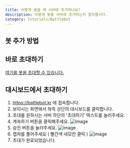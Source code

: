 ```yaml
---
title: 어떻게 봇을 제 서버에 추가하나요?
description: 어떻게 봇을 서버에 추가하는지 알아봅시다.
category: Tutorials/Battlebot
---
```


## 봇 추가 방법
## 바로 초대하기
[여기를 봇을 초대할 수 있습니다.](https://discord.com/oauth2/authorize?client_id=928523914890608671&permissions=8&scope=bot%20applications.commands, "봇 초대하기")
## 대시보드에서 초대하기
1. https://battlebot.kr 에 접속합니다.
2. 보이시는 화면에서 좌측 상단의 대시보드를 클릭합니다.
3. 초대를 원하시는 서버 하단의 '초대하기' 텍스트를 눌러주세요.
4. 계속하기 버튼을 클릭해주세요.
![image](https://media.discordapp.net/attachments/992657088780181534/992657954492915812/how_to_invite2.png?width=400&height=701)
5. 승인 버튼을 눌러주세요.
![image](https://media.discordapp.net/attachments/992657088780181534/992658674449403914/how_to_invite3.png?width=398&height=701) 
6. 캡챠를 풀어주세요 ( 빨간색 네모칸 클릭 )
![image](https://cdn.discordapp.com/attachments/992657088780181534/992659513599598592/how_to_invite4.png)
7. 초대가 완료되었습니다.
